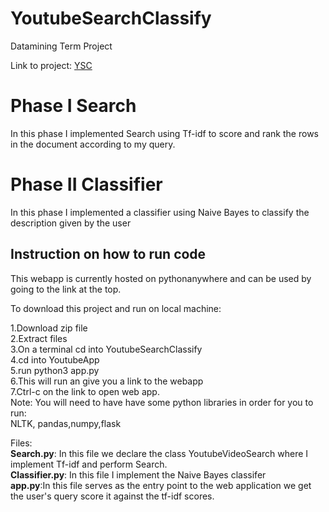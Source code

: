 # YoutubeSearchClassify
Datamining Term Project  

Link to project: [YSC](http://sergiog23.pythonanywhere.com/)
# Phase I Search
In this phase I implemented Search using Tf-idf to score and rank the rows in the document according to my query. 
# Phase II Classifier
In this phase I implemented a classifier using Naive Bayes to classify the description given by the user
## Instruction on how to run code
This webapp is currently hosted on pythonanywhere and can be used by going to the link at the top.  

To download this project and run on local machine:

1.Download zip file  \
2.Extract files\
3.On a terminal cd into YoutubeSearchClassify\
4.cd into YoutubeApp\
5.run python3 app.py \
6.This will run an give you a link to the webapp \
7.Ctrl-c on the link to open web app.\
Note: You will need to have have some python libraries in order for you to run:\
NLTK, pandas,numpy,flask

Files:\
**Search.py**: In this file we declare the class YoutubeVideoSearch where I implement Tf-idf and perform Search.\
**Classifier.py**: In this file I implement the Naive Bayes classifer\
**app.py**:In this file serves as the entry point to the web application we get the user's query score it against the tf-idf scores.
